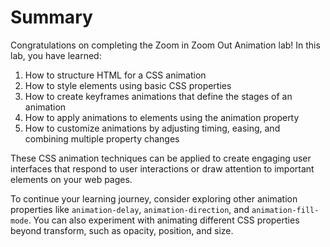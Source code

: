 # Summary

Congratulations on completing the Zoom in Zoom Out Animation lab! In this lab, you have learned:

1. How to structure HTML for a CSS animation
2. How to style elements using basic CSS properties
3. How to create keyframes animations that define the stages of an animation
4. How to apply animations to elements using the animation property
5. How to customize animations by adjusting timing, easing, and combining multiple property changes

These CSS animation techniques can be applied to create engaging user interfaces that respond to user interactions or draw attention to important elements on your web pages.

To continue your learning journey, consider exploring other animation properties like `animation-delay`, `animation-direction`, and `animation-fill-mode`. You can also experiment with animating different CSS properties beyond transform, such as opacity, position, and size.
